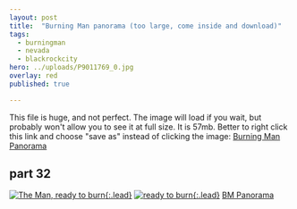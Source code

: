 ```yaml
---
layout: post
title:  "Burning Man panorama (too large, come inside and download)"
tags:
  - burningman
  - nevada
  - blackrockcity
hero: ../uploads/P9011769_0.jpg
overlay: red
published: true

---
```


This file is huge, and not perfect. The image will load if you wait, but probably won't allow you to see it at full size. It is 57mb. Better to right click this link and choose "save as" instead of clicking the image: [Burning Man Panorama](../uploads/bm_panorama_stitch.jpg)

## part 32
[![The Man, ready to burn](../uploads/P9011769_0.jpg){:.lead}](../uploads/P9011769_0.jpg)
[![ready to burn](../uploads/P9011770.jpg){:.lead}](../uploads/P9011770.jpg)
[BM Panorama](../uploads/bm_panorama_stitch.jpg)